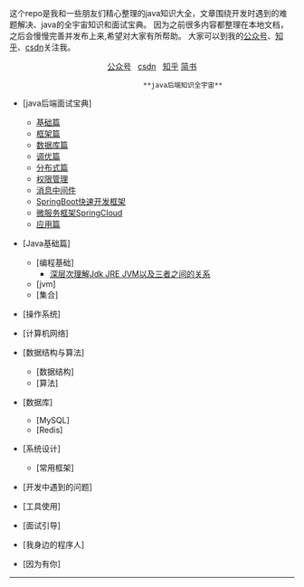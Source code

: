   这个repo是我和一些朋友们精心整理的java知识大全，文章围绕开发时遇到的难题解决、java的全宇宙知识和面试宝典。
        因为之前很多内容都整理在本地文档，之后会慢慢完善并发布上来,希望对大家有所帮助。
        大家可以到我的[公众号](#公众号)、[知乎](#知乎)、[csdn](#csdn)关注我。

<p align="center">
 <a href="https://mp.weixin.qq.com/s?__biz=MzUzOTAwNzI2MQ==&mid=2247483755&idx=1&sn=a76b8eb8b1928679c29eef8fb70f94fa&chksm=face4119cdb9c80ff6a6ab9ae41af2d891834a64d96e60d6593977ff8481bf9c21217f62cfb5&token=928701946&lang=zh_CN#rd">公众号</a>&nbsp;&nbsp; 
 <a href="https://blog.csdn.net/weixin_44470090?spm=1000.2115.3001.5343">csdn</a>&nbsp;&nbsp; 
  <a href="https://www.zhihu.com/people/hou-ren-71">知乎</a>
  <a href="https://www.jianshu.com/u/dd545da335c8">简书</a>
</p>


                                     **java后端知识全宇宙**

- [java后端面试宝典]
  -  [基础篇](docs/javaInterview/java后端面试宝典.md/docs/javaInterview/基础篇.md)
  -  [框架篇](docs/javaInterview/java后端面试宝典.md/docs/javaInterview/框架篇.md)
  -  [数据库篇](docs/javaInterview/java后端面试宝典.md/docs/javaInterview/数据库篇.md)
  -  [调优篇](docs/javaInterview/java后端面试宝典.md/docs/javaInterview/调优篇.md)
  -  [分布式篇](docs/javaInterview/java后端面试宝典.md/docs/javaInterview/分布式篇.md)
  -  [权限管理](docs/javaInterview/java后端面试宝典.md/docs/javaInterview/权限管理.md)
  -  [消息中间件](docs/javaInterview/java后端面试宝典.md/docs/javaInterview/消息中间件.md)
  -  [SpringBoot快速开发框架](docs/javaInterview/java后端面试宝典.md/docs/javaInterview/SpringBoot快速开发框架.md)
  -  [微服务框架SpringCloud](docs/javaInterview/java后端面试宝典.md/docs/javaInterview/微服务框架SpringCloud.md)
  -  [应用篇](docs/javaInterview/java后端面试宝典.md/docs/javaInterview/应用篇.md)
  
- [Java基础篇]
  - [编程基础]
    - [深层次理解Jdk JRE JVM以及三者之间的关系](https://mp.weixin.qq.com/s?__biz=MzUzOTAwNzI2MQ==&mid=2247483731&idx=1&sn=83238ba08f3af62a318b13a357668859&chksm=face4121cdb9c8378c70946254c6261e4e685561b8e5590aa796e445d278be440440bc03a676&token=928701946&lang=zh_CN#rd)
  - [jvm]
  - [集合]
- [操作系统]
- [计算机网络]
- [数据结构与算法]
  - [数据结构]
  - [算法]
- [数据库]
  - [MySQL]
  - [Redis]
- [系统设计]
  - [常用框架]
- [开发中遇到的问题]
- [工具使用]
- [面试引导]
- [我身边的程序人]
- [因为有你]
___
